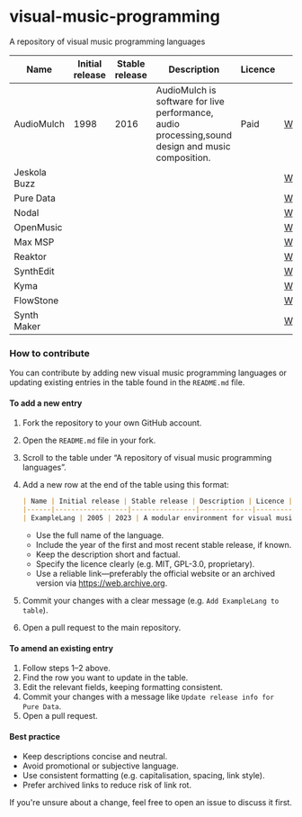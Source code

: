 # visual-music-programming
A repository of visual music programming languages

| Name | Initial release | Stable release | Description | Licence | Link |
|-|-|-|-|-|-|
| AudioMulch | 1998 | 2016 |AudioMulch is software for live performance, audio processing,sound design and music composition.| Paid |[Website](https://web.archive.org/web/20250806000046/http://www.audiomulch.com/)|
| Jeskola Buzz | | | |     |[Website](https://jeskola.net/buzz/)|
| Pure Data    | | | |     |[Website](https://web.archive.org/web/20250824205434/https://puredata.info/)|
| Nodal        | | | |     |[Website](https://web.archive.org/web/20250711183547/https://nodalmusic.com/)|
| OpenMusic    | | | |     |[Website](https://web.archive.org/web/20250712030139/http://repmus.ircam.fr/openmusic/home)|
| Max MSP      | | | |     |[Website](https://web.archive.org/web/20250819193823/https://cycling74.com/)|
| Reaktor      | | | |     |[Website](https://web.archive.org/web/20250818144111/https://www.native-instruments.com/en/products/komplete/synths/reaktor-6/)|
| SynthEdit    | | | |     |[Website](https://web.archive.org/web/20250819140345/http://www.synthedit.com/)|
| Kyma         | | | |     |[Website](https://web.archive.org/web/20250827074035/https://kyma.symbolicsound.com/)|
| FlowStone    | | | |     |[Website](https://web.archive.org/web/20250617043148/http://www.dsprobotics.com/flowstone.html) |
| Synth Maker  | | | |     |[Website](https://web.archive.org/web/20250823231530/https://www.synthmaker.co.uk/)|


### How to contribute

You can contribute by adding new visual music programming languages or updating existing entries in the table found in the `README.md` file.

#### To add a new entry

1. Fork the repository to your own GitHub account.
2. Open the `README.md` file in your fork.
3. Scroll to the table under “A repository of visual music programming languages”.
4. Add a new row at the end of the table using this format:

   ```markdown
   | Name | Initial release | Stable release | Description | Licence | Link |
   |------|------------------|----------------|-------------|---------|------|
   | ExampleLang | 2005 | 2023 | A modular environment for visual music composition | GPL-3.0 | https://example.com |
   ```

   - Use the full name of the language.
   - Include the year of the first and most recent stable release, if known.
   - Keep the description short and factual.
   - Specify the licence clearly (e.g. MIT, GPL-3.0, proprietary).
   - Use a reliable link—preferably the official website or an archived version via https://web.archive.org.

5. Commit your changes with a clear message (e.g. `Add ExampleLang to table`).
6. Open a pull request to the main repository.

#### To amend an existing entry

1. Follow steps 1–2 above.
2. Find the row you want to update in the table.
3. Edit the relevant fields, keeping formatting consistent.
4. Commit your changes with a message like `Update release info for Pure Data`.
5. Open a pull request.

#### Best practice

- Keep descriptions concise and neutral.
- Avoid promotional or subjective language.
- Use consistent formatting (e.g. capitalisation, spacing, link style).
- Prefer archived links to reduce risk of link rot.

If you're unsure about a change, feel free to open an issue to discuss it first.
